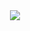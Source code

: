 <div align="center">
  <img src="https://www.thestoryoftexas.com/upload/images/events/movies/venomwisp-banner.png">
</div>
